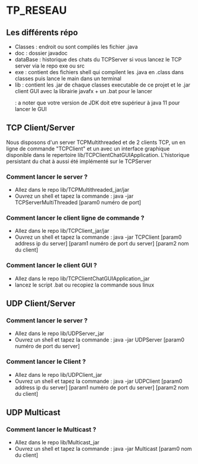 # TP_RESEAU
<h2>Les différents répo</h2>
<ul>
     <li>
       Classes : endroit ou sont compilés les fichier .java
     </li>
     <li>
       doc : dossier javadoc
     </li>
     <li>
       dataBase : historique des chats du TCPServer si vous lancez le TCP server via le repo exe ou src
     </li>
     <li>
       exe : contient des fichiers shell qui compilent les .java en .class dans classes puis lance le main dans un terminal
     </li>
     <li>
       lib : contient les .jar de chaque classes executable de ce projet et le .jar client GUI avec la librairie javafx + un .bat pour le lancer
       <p>: a noter que votre version de JDK doit etre supérieur à java 11 pour lancer le GUI</p>
     </li>
    </ul>
<h2>TCP Client/Server</h2>
<p>Nous disposons d'un server TCPMultithreaded et de 2 clients TCP,
 un en ligne de commande "TCPClient" et un avec un interface graphique disponible dans le repertoire lib/TCPClientChatGUIApplication.
 L'historique persistant du chat à aussi été implémenté sur le TCPServer</p>
 <h3>Comment lancer le server ? </h3>
 <ul>
  <li>
    Allez dans le repo lib/TCPMultithreaded_jar/jar
  </li>
  <li>
    Ouvrez un shell et tapez la commande : java -jar TCPServerMultiThreaded [param0 numéro de port]
  </li>
 </ul>
 <h3>Comment lancer le client ligne de commande ? </h3>
   <ul>
     <li>
       Allez dans le repo lib/TCPClient_jar/jar
     </li>
     <li>
       Ouvrez un shell et tapez la commande : java -jar TCPClient [param0 address ip du server] [param1 numéro de port du server] [param2 nom du client]
     </li>
    </ul>
 <h3>Comment lancer le client GUI ? </h3>
 <ul>
      <li>
        Allez dans le repo lib/TCPClientChatGUIApplication_jar
      </li>
      <li>
        lancez le script .bat ou recopiez la commande sous linux 
      </li>
     </ul>
<h2>UDP Client/Server</h2>
<h3>Comment lancer le server ? </h3>
<ul>
      <li>
        Allez dans le repo lib/UDPServer_jar
      </li>
      <li>
        Ouvrez un shell et tapez la commande : java -jar UDPServer [param0 numéro de port du server]
      </li>
     </ul>
<h3>Comment lancer le Client ? </h3>
<ul>
      <li>
        Allez dans le repo lib/UDPClient_jar
      </li>
      <li>
        Ouvrez un shell et tapez la commande : java -jar UDPClient [param0 address ip du server] [param1 numéro de port du server] [param2 nom du client]
      </li>
     </ul>
<h2>UDP Multicast</h2>
<h3>Comment lancer le Multicast ? </h3>
<ul>
      <li>
        Allez dans le repo lib/Multicast_jar
      </li>
      <li>
        Ouvrez un shell et tapez la commande : java -jar Multicast [param0 nom du client]
      </li>
     </ul>

